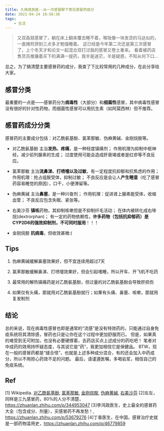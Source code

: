 ```yaml
---
title: 久病成良医--从一次感冒聊下常见感冒药成分
date: 2021-04-24 18:56:38
tags:
    - 生活
---
```


> 又双叒叕感冒了，躺在床上翻来覆去睡不着，喉咙像一块发烫的马达似的，一直摊煎饼到三点多才勉强睡着。
这已经是今年第二次还是第三次感冒了，上个冬天才和论文一起混合双打过我的感冒又卷土重来。
看着被药店售货员推攘着买下的满满一提药，我半是迷茫，半是疑惑，不知从何下口...

总之，为了搞清楚主要感冒药的成分，我查了下比较常用的几种成分，在此分享给大家。
## 感冒分类
最重要的一点是——感冒药分为**病毒性**（大部分）和**细菌性**感冒，其中病毒性感冒没有很好的针对性药物，而细菌性感冒可以用抗生素（如阿莫西林）但不推荐。

## 感冒药成分分类
感冒药的主要成分包括：对乙酰氨基酚、氯苯那敏、伪麻黄碱、金刚烷胺等。

- 对乙酰氨基酚
  主治**发热、疼痛**，是一种轻度镇痛剂；
  作用机理为抑制中枢神经，减少前列腺素的生成；
  过度使用可能会造成肝衰竭或者是红疹等不良反应。

- 氯苯那敏
  主治**流鼻涕、打喷嚏以及过敏**，有一定程度抗抑郁和抗焦虑的作用；
  作用机理：抢占组胺受体，抑制过敏；
  不良反应是会让人**产生睡意**（吃了感冒药容易睡觉的原因），口干，小便滞留等。

- 伪麻黄碱
  主治**鼻塞**，是一种兴奋剂；
  作用机理：促进肾上腺素能受体，收缩血管；
  不良反应包含失眠、紧张等。

- 右美沙芬
  **镇咳**药物，其抑制咳嗽但是不抑制纤毛活动；
  在体内被转化成右啡烷(dextrorphan)；
  有一定的药物依赖性，**许多药物（包括抗抑郁药）是CYP2D6的强效抑制剂，不可同时服用**！！！

- 金刚烷胺
  **抗病毒**，但收效甚微:(

## Tips
1. 伪麻黄碱缓解鼻塞效果好，但不宜连续用超过7天

2. 氯苯那敏缓解鼻涕、打喷嚏效果好，但会引起嗜睡，所以开车、开飞机不吃药

3. 最常用的解热镇痛药是对乙酰氨基酚，但过量的对乙酰氨基酚会导致肝损伤

4. 如果仅有头痛，那就用对乙酰氨基酚就行；如果有头痛、鼻塞、咳嗽，那就用复发制剂

## 结论
总的来说，现在病毒性感冒也即是通常的“流感”是没有特效药的，只能通过自身免疫系统将其清除感，冒药也只是让你在这个过程中更加舒服而已。
但是，如果真的难受到无可附加，也没有必要硬撑着，去药店买点上述成分的药吃吧！
笔者对中成药的效用持怀疑态度，与其说它是“药”，我更加相信它是保健品。
BTW，现在一般的感冒药都是“缝合怪”，也就是上述多种成分混合，有的还会加入中药成分，所以不用担心药效不足的问题。
最后，请谨遵医嘱，多喝岩浆，相信自己的免疫系统。

## Ref
[1] Wikipedia. [对乙酰氨基酚](https://zh.wikipedia.org/wiki/%E5%AF%B9%E4%B9%99%E9%85%B0%E6%B0%A8%E5%9F%BA%E9%85%9A), [氯苯那敏](https://zh.m.wikipedia.org/wiki/%E6%B0%AF%E8%8B%AF%E9%82%A3%E6%95%8F), [金刚烷胺](https://zh.wikipedia.org/wiki/%E9%87%91%E5%88%9A%E7%83%B7%E8%83%BA), [伪麻黄碱](https://zh.wikipedia.org/wiki/%E4%BC%AA%E9%BA%BB%E9%BB%84%E7%A2%B1), [右美沙芬](https://zh.wikipedia.org/wiki/%E5%8F%B3%E7%BE%8E%E6%B2%99%E8%8A%AC)
[2]左左，同样是三九感冒药，80%的人分不清楚，https://zhuanlan.zhihu.com/p/344953047
[3]李鸿政医生，史上最全的感冒药大全（包含成分、剂量），买感冒药不再发愁！, https://zhuanlan.zhihu.com/p/53679276
[4]丁香医生，在中国，感冒治疗史就是一部药物滥用史，https://zhuanlan.zhihu.com/p/46779859